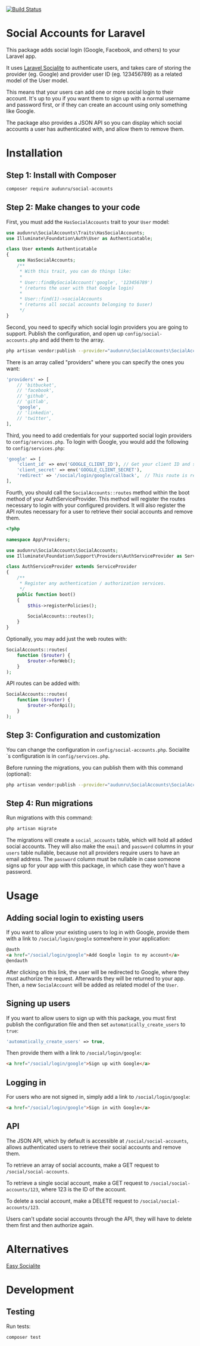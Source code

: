 [![Build Status](https://travis-ci.org/audunru/social-accounts.svg?branch=master)](https://travis-ci.org/audunru/social-accounts)

# Social Accounts for Laravel

This package adds social login (Google, Facebook, and others) to your Laravel app.

It uses [Laravel Socialite](https://github.com/laravel/socialite) to authenticate users, and takes care of storing the provider (eg. Google) and provider user ID (eg. 123456789) as a related model of the User model.

This means that your users can add one or more social login to their account. It's up to you if you want them to sign up with a normal username and password first, or if they can create an account using only something like Google.

The package also provides a JSON API so you can display which social accounts a user has authenticated with, and allow them to remove them.

# Installation

## Step 1: Install with Composer

```bash
composer require audunru/social-accounts
```

## Step 2: Make changes to your code

First, you must add the `HasSocialAccounts` trait to your `User` model:

```php
use audunru\SocialAccounts\Traits\HasSocialAccounts;
use Illuminate\Foundation\Auth\User as Authenticatable;

class User extends Authenticatable
{
    use HasSocialAccounts;
    /**
     * With this trait, you can do things like:
     *
     * User::findBySocialAccount('google', '123456789')
     * (returns the user with that Google login)
     *
     * User::find(1)->socialAccounts
     * (returns all social accounts belonging to $user)
     */
}
```

Second, you need to specify which social login providers you are going to support. Publish the configuration, and open up `config/social-accounts.php` and add them to the array.

```bash
php artisan vendor:publish --provider="audunru\SocialAccounts\SocialAccountsServiceProvider" --tag=config
```

There is an array called "providers" where you can specify the ones you want:

```php
'providers' => [
    // 'bitbucket',
    // 'facebook',
    // 'github',
    // 'gitlab',
    'google',
    // 'linkedin',
    // 'twitter',
],
```

Third, you need to add credentials for your supported social login providers to `config/services.php`. To login with Google, you would add the following to `config/services.php`:

```php
'google' => [
    'client_id' => env('GOOGLE_CLIENT_ID'), // Get your client ID and secret from https://console.developers.google.com
    'client_secret' => env('GOOGLE_CLIENT_SECRET'),
    'redirect' => '/social/login/google/callback',  // This route is registered by the package and should not be changed
],
```

Fourth, you should call the `SocialAccounts::routes` method within the boot method of your AuthServiceProvider. This method will register the routes necessary to login with your configured providers. It will also register the API routes necessary for a user to retrieve their social accounts and remove them.

```php
<?php

namespace App\Providers;

use audunru\SocialAccounts\SocialAccounts;
use Illuminate\Foundation\Support\Providers\AuthServiceProvider as ServiceProvider;

class AuthServiceProvider extends ServiceProvider
{
    /**
     * Register any authentication / authorization services.
     */
    public function boot()
    {
        $this->registerPolicies();

        SocialAccounts::routes();
    }
}
```

Optionally, you may add just the web routes with:

```php
SocialAccounts::routes(
    function ($router) {
        $router->forWeb();
    }
);
```

API routes can be added with:

```php
SocialAccounts::routes(
    function ($router) {
        $router->forApi();
    }
);
```

## Step 3: Configuration and customization

You can change the configuration in `config/social-accounts.php`. Socialite´s configuration is in `config/services.php`.

Before running the migrations, you can publish them with this command (optional):

```bash
php artisan vendor:publish --provider="audunru\SocialAccounts\SocialAccountsServiceProvider" --tag=migrations
```

## Step 4: Run migrations

Run migrations with this command:

```bash
php artisan migrate
```

The migrations will create a `social_accounts` table, which will hold all added social accounts. They will also make the `email` and `password` columns in your `users` table nullable, because not all providers require users to have an email address. The `password` column must be nullable in case someone signs up for your app with this package, in which case they won't have a password.

# Usage

## Adding social login to existing users

If you want to allow your existing users to log in with Google, provide them with a link to `/social/login/google` somewhere in your application:

```html
@auth
<a href="/social/login/google">Add Google login to my account</a>
@endauth
```

After clicking on this link, the user will be redirected to Google, where they must authorize the request. Afterwards they will be returned to your app. Then, a new `SocialAccount` will be added as related model of the `User`.

## Signing up users

If you want to allow users to sign up with this package, you must first publish the configuration file and then set `automatically_create_users` to `true`:

```php
'automatically_create_users' => true,
```

Then provide them with a link to `/social/login/google`:

```html
<a href="/social/login/google">Sign up with Google</a>
```

## Logging in

For users who are not signed in, simply add a link to `/social/login/google`:

```html
<a href="/social/login/google">Sign in with Google</a>
```

## API

The JSON API, which by default is accessible at `/social/social-accounts`, allows authenticated users to retrieve their social accounts and remove them.

To retrieve an array of social accounts, make a GET request to `/social/social-accounts`.

To retrieve a single social account, make a GET request to `/social/social-accounts/123`, where 123 is the ID of the account.

To delete a social account, make a DELETE request to `/social/social-accounts/123`.

Users can't update social accounts through the API, they will have to delete them first and then authorize again.

# Alternatives

[Easy Socialite](https://github.com/MiloudiMohamed/easy-socialite)

# Development

## Testing

Run tests:

```bash
composer test
```
